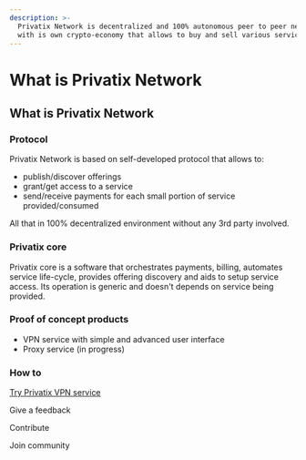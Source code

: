 ```yaml
---
description: >-
  Privatix Network is decentralized and 100% autonomous peer to peer network
  with is own crypto-economy that allows to buy and sell various services.
---
```


# What is Privatix Network

## What is Privatix Network

### Protocol

Privatix Network is based on self-developed protocol that allows to:

* publish/discover offerings
* grant/get access to a service
* send/receive payments for each small portion of service provided/consumed

All that in 100% decentralized environment without any 3rd party involved.

### Privatix core

Privatix core is a software that orchestrates payments, billing, automates service life-cycle, provides offering discovery and aids to setup service access. Its operation is generic and doesn't depends on service being provided.

### Proof of concept products

* VPN service with simple and advanced user interface
* Proxy service \(in progress\)

### How to

[Try Privatix VPN service](support/install/)

Give a feedback

Contribute

Join community


